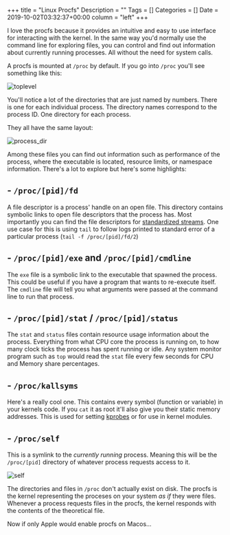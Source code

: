+++
title = "Linux Procfs"
Description = ""
Tags = []
Categories = []
Date = 2019-10-02T03:32:37+00:00
column = "left"
+++

I love the procfs because it provides an intuitive and easy to use interface for interacting with the kernel. In the same way you'd normally use the command line for exploring files, you can control and find out information about currently running processes. All without the need for system calls.

A procfs is mounted at `/proc` by default. If you go into `/proc` you'll see something like this:

![toplevel](/procfs/toplevel.png)

You'll notice a lot of the directories that are just named by numbers. There is one for each individual process. The directory names correspond to the process ID. One directory for each process.

They all have the same layout:

![process_dir](/procfs/process_dir.png)

Among these files you can find out information such as performance of the process, where the executable is located, resource limits, or namespace information. There's a lot to explore but here's some highlights:

## <b> - `/proc/[pid]/fd` </b>

A file descriptor is a process' handle on an open file. This directory contains symbolic links to open file descriptors that the process has. Most importantly you can find the file descriptors for [standardized streams](/blog/standardized-streams-and-shells). One use case for this is using `tail` to follow logs printed to standard error of a particular process (`tail -f /proc/[pid]/fd/2`)

## <b> - `/proc/[pid]/exe` and `/proc/[pid]/cmdline` </b>

The `exe` file is a symbolic link to the executable that spawned the process. This could be useful if you have a program that wants to re-execute itself. The `cmdline` file will tell you what arguments were passed at the command line to run that process.

## <b> - `/proc/[pid]/stat` / `/proc/[pid]/status` </b>

The `stat` and `status` files contain resource usage information about the process. Everything from what CPU core the process is running on, to how many clock ticks the process has spent running or idle. Any system monitor program such as `top` would read the `stat` file every few seconds for CPU and Memory share percentages.

## <b> - `/proc/kallsyms` </b>

Here's a really cool one. This contains every symbol (function or variable) in your kernels code. If you `cat` it as root it'll also give you their static memory addresses. This is used for setting [kprobes](https://lwn.net/Articles/132196/) or for use in kernel modules.

## <b> - `/proc/self` </b>

This is a symlink to the <i>currently running</i> process. Meaning this will be the `/proc/[pid]` directory of whatever process requests access to it.

![self](/procfs/self.png)

The directories and files in `/proc` don't actually exist on disk. The procfs is the kernel representing the proceses on your system <i>as if</i> they were files. Whenever a process requests files in the procfs, the kernel responds with the contents of the theoretical file.

Now if only Apple would enable procfs on Macos...